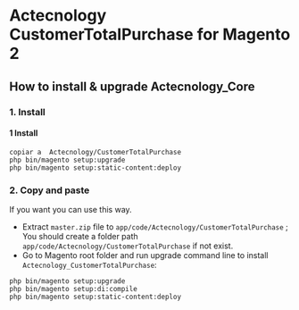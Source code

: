 # Actecnology CustomerTotalPurchase for Magento 2

## How to install & upgrade Actecnology_Core

### 1. Install
#### 1 Install

```
copiar a  Actecnology/CustomerTotalPurchase
php bin/magento setup:upgrade
php bin/magento setup:static-content:deploy
```

### 2. Copy and paste

If you want you can use this way. 

- Extract `master.zip` file to `app/code/Actecnology/CustomerTotalPurchase` ; You should create a folder path `app/code/Actecnology/CustomerTotalPurchase` if not exist.
- Go to Magento root folder and run upgrade command line to install `Actecnology_CustomerTotalPurchase`:

```
php bin/magento setup:upgrade
php bin/magento setup:di:compile
php bin/magento setup:static-content:deploy
```

